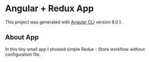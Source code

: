 # Angular + Redux App

This project was generated with [Angular CLI](https://github.com/angular/angular-cli) version 8.0.1.

## About App

In this tiny small app I showed simple Redux - Store workflow without configuration file.
